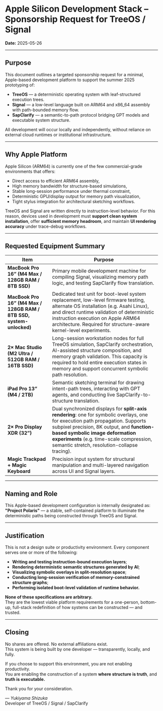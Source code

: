 # Apple Silicon Development Stack – Sponsorship Request for TreeOS / Signal  
**Date:** 2025-05-26  

---

## Purpose

This document outlines a targeted sponsorship request for a minimal, Apple-based development platform to support the summer 2025 prototyping of:

- **TreeOS** — a deterministic operating system with leaf-structured execution trees.
- **Signal** — a low-level language built on ARM64 and x86_64 assembly with path-bounded memory flow.
- **SapClarify** — a semantic-to-path protocol bridging GPT models and executable system structure.

All development will occur locally and independently, without reliance on external cloud runtimes or institutional infrastructure.

---

## Why Apple Platform

Apple Silicon (ARM64) is currently one of the few commercial-grade environments that offers:

- Direct access to efficient ARM64 assembly,
- High memory bandwidth for structure-based simulations,
- Stable long-session performance under thermal constraint,
- Deterministic GPU/display output for memory path visualization,
- Tight stylus integration for architectural sketching workflows.

TreeOS and Signal are written directly to instruction-level behavior. For this reason, devices used in development must **support clean system installation**, offer **sufficient memory headroom**, and maintain **UI rendering accuracy** under trace-debug workflows.

---

## Requested Equipment Summary

| Item | Purpose |
|------|---------|
| **MacBook Pro 16” (M4 Max / 128GB RAM / 8TB SSD)** | Primary mobile development machine for compiling Signal, visualizing memory path logic, and testing SapClarify flow translation. |
| **MacBook Pro 16” (M4 Max / 128GB RAM / 8TB SSD, system-unlocked)** | Dedicated test unit for boot-level system replacement, low-level firmware testing, alternate OS installation (e.g. Asahi Linux), and direct runtime validation of deterministic instruction execution on Apple ARM64 architecture. Required for structure-aware kernel-level experiments. |
| **2× Mac Studio (M2 Ultra / 512GB RAM / 16TB SSD)** | Long-session workstation nodes for full TreeOS simulation, SapClarify orchestration, AI-assisted structure composition, and memory graph validation. This capacity is required to hold entire execution states in memory and support concurrent symbolic path resolution. |
| **iPad Pro 13” (M4 / 2TB)** | Semantic sketching terminal for drawing intent-path trees, interacting with GPT agents, and conducting live SapClarify-to-structure translation. |
| **2× Pro Display XDR (32”)** | Dual synchronized displays for **split-axis rendering**: one for symbolic overlays, one for execution path propagation. Supports subpixel precision, 8K output, and **function-based symbolic image deformation experiments** (e.g. time-scale compression, semantic stretch, resolution-collapse tracing). |
| **Magic Trackpad + Magic Keyboard** | Precision input system for structural manipulation and multi-layered navigation across UI and Signal layers. |

---

## Naming and Role

This Apple-based development configuration is internally designated as:  
**"Project Polaris"** — a stable, self-contained platform to illuminate the deterministic paths being constructed through TreeOS and Signal.

---

## Justification

This is not a design suite or productivity environment. Every component serves one or more of the following:

- **Writing and testing instruction-bound execution layers**;
- **Rendering deterministic semantic structures generated by AI**;
- **Visualizing symbolic overlays in split-resolution space**;
- **Conducting long-session verification of memory-constrained structure graphs**;
- **Performing isolated boot-level validation of runtime behavior.**

**None of these specifications are arbitrary.**  
They are the lowest viable platform requirements for a one-person, bottom-up, full-stack redefinition of how systems can be constructed — and trusted.

---

## Closing

No shares are offered. No external affiliations exist.  
This system is being built by one developer — transparently, locally, and fully.

If you choose to support this environment, you are not enabling productivity.  
You are enabling the construction of a system **where structure is truth**, and **truth is executable.**

Thank you for your consideration.

— *Yukiyama Shizuka*  
Developer of TreeOS / Signal / SapClarify  
